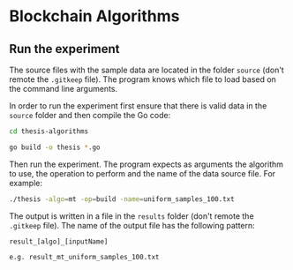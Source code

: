 # Blockchain Algorithms

## Run the experiment

The source files with the sample data are located in the folder `source` (don't remote the `.gitkeep` file). The program knows which file to load based on the command line arguments.

In order to run the experiment first ensure that there is valid data in the `source` folder and then compile the Go code:

```bash
cd thesis-algorithms

go build -o thesis *.go
```

Then run the experiment. The program expects as arguments the algorithm to use, the operation to perform and the name of the data source file. For example:

```bash
./thesis -algo=mt -op=build -name=uniform_samples_100.txt
```

The output is written in a file in the `results` folder (don't remote the `.gitkeep` file). The name of the output file has the following pattern:

```
result_[algo]_[inputName]

e.g. result_mt_uniform_samples_100.txt
```
